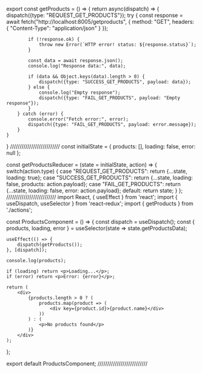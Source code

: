 export const getProducts = () => {
    return async(dispatch) => {
        dispatch({type: "REQUEST_GET_PRODUCTS"});
        try {
            const response = await fetch("http://localhost:8005/getproducts", {
                method: "GET",
                headers: {
                    "Content-Type": "application/json"
                }
            });

            if (!response.ok) {
                throw new Error(`HTTP error! status: ${response.status}`);
            }

            const data = await response.json();
            console.log("Response data:", data);

            if (data && Object.keys(data).length > 0) {
                dispatch({type: "SUCCESS_GET_PRODUCTS", payload: data});
            } else {
                console.log("Empty response");
                dispatch({type: "FAIL_GET_PRODUCTS", payload: "Empty response"});
            }
        } catch (error) {
            console.error("Fetch error:", error);
            dispatch({type: "FAIL_GET_PRODUCTS", payload: error.message});
        }
    }
}
//////////////////////////
const initialState = {
    products: [],
    loading: false,
    error: null
};

const getProductsReducer = (state = initialState, action) => {
    switch(action.type) {
        case "REQUEST_GET_PRODUCTS":
            return {...state, loading: true};
        case "SUCCESS_GET_PRODUCTS":
            return {...state, loading: false, products: action.payload};
        case "FAIL_GET_PRODUCTS":
            return {...state, loading: false, error: action.payload};
        default:
            return state;
    }
};
//////////////////////////
import React, { useEffect } from 'react';
import { useDispatch, useSelector } from 'react-redux';
import { getProducts } from './actions';

const ProductsComponent = () => {
    const dispatch = useDispatch();
    const { products, loading, error } = useSelector(state => state.getProductsData);

    useEffect(() => {
        dispatch(getProducts());
    }, [dispatch]);

    console.log(products);

    if (loading) return <p>Loading...</p>;
    if (error) return <p>Error: {error}</p>;

    return (
        <div>
            {products.length > 0 ? (
                products.map(product => (
                    <div key={product.id}>{product.name}</div>
                ))
            ) : (
                <p>No products found</p>
            )}
        </div>
    );
};

export default ProductsComponent;
//////////////////////////